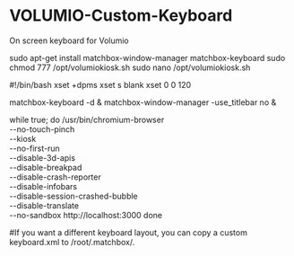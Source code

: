 # VOLUMIO-Custom-Keyboard
On screen keyboard for Volumio

sudo apt-get install matchbox-window-manager matchbox-keyboard
sudo chmod 777 /opt/volumiokiosk.sh
sudo nano /opt/volumiokiosk.sh

#!/bin/bash
xset +dpms
xset s blank
xset 0 0 120

matchbox-keyboard -d &
matchbox-window-manager -use_titlebar no &

while true; do
  /usr/bin/chromium-browser \
    --no-touch-pinch \
    --kiosk \
    --no-first-run \
    --disable-3d-apis \
    --disable-breakpad \
    --disable-crash-reporter \
    --disable-infobars \
    --disable-session-crashed-bubble \
    --disable-translate \
    --no-sandbox     http://localhost:3000
done

#If you want a different keyboard layout, you can copy a custom keyboard.xml to /root/.matchbox/.
